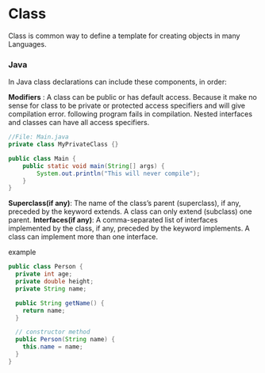 # Class
Class is common way to define a template for creating objects in many Languages.

### Java

In Java class declarations can include these components, in order:

**Modifiers** : A class can be public or has default access. Because it make no sense for class to be private or protected access specifiers and will give compilation error.
following program fails in compilation. Nested interfaces and classes can have all access specifiers.
```java
//File: Main.java
private class MyPrivateClass {}

public class Main {
    public static void main(String[] args) {
        System.out.println("This will never compile");
    }
}
```
**Superclass(if any)**: The name of the class’s parent (superclass), if any, preceded by the keyword extends. A class can only extend (subclass) one parent.
**Interfaces(if any)**: A comma-separated list of interfaces implemented by the class, if any, preceded by the keyword implements. A class can implement more than one interface.

example
```java
public class Person {
  private int age;
  private double height;
  private String name;

  public String getName() {
    return name;
  }

  // constructor method
  public Person(String name) {
    this.name = name;
  }
}

```
